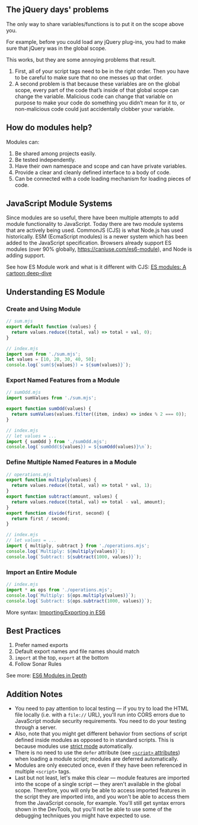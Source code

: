 ## The jQuery days' problems

The only way to share variables/functions is to put it on the scope above you.

For example, before you could load any jQuery plug-ins, you had to make sure that jQuery was in the global scope.

This works, but they are some annoying problems that result.

1. First, all of your script tags need to be in the right order. Then you have to be careful to make sure that no one messes up that order.
2. A second problem is that because these variables are on the global scope, every part of the code that’s inside of that global scope can change the variable. Malicious code can change that variable on purpose to make your code do something you didn’t mean for it to, or non-malicious code could just accidentally clobber your variable.

## How do modules help?

Modules can:

1.  Be shared among projects easily.
2.  Be tested independently.
3.  Have their own namespace and scope and can have private variables.
4.  Provide a clear and cleanly defined interface to a body of code.
5.  Can be connected with a code loading mechanism for loading pieces of code.

## JavaScript Module Systems

Since modules are so useful, there have been multiple attempts to add module functionality to JavaScript. Today there are two module systems that are actively being used. CommonJS (CJS) is what Node.js has used historically. ESM (EcmaScript modules) is a newer system which has been added to the JavaScript specification. Browsers already support ES modules (over 90% globally, https://caniuse.com/es6-module), and Node is adding support.

See how ES Module work and what is it different with CJS: [ES modules: A cartoon deep-dive](https://hacks.mozilla.org/2018/03/es-modules-a-cartoon-deep-dive/)

## Understanding ES Module

### Create and Using Module

```js
// sum.mjs
export default function (values) {
  return values.reduce((total, val) => total + val, 0);
}

// index.mjs
import sum from './sum.mjs';
let values = [10, 20, 30, 40, 50];
console.log(`sum(${values}) = ${sum(values)}`);
```

### Export Named Features from a Module

```js
// sumOdd.mjs
import sumValues from './sum.mjs';

export function sumOdd(values) {
  return sumValues(values.filter((item, index) => index % 2 === 0));
}

// index.mjs
// let values = ...
import { sumOdd } from './sumOdd.mjs';
console.log(`sumOdd(${values}) = ${sumOdd(values)}\n`);
```

### Define Multiple Named Features in a Module

```js
// operations.mjs
export function multiply(values) {
  return values.reduce((total, val) => total * val, 1);
}
export function subtract(amount, values) {
  return values.reduce((total, val) => total - val, amount);
}
export function divide(first, second) {
  return first / second;
}

// index.mjs
// let values = ...
import { multiply, subtract } from './operations.mjs';
console.log(`Multiply: ${multiply(values)}`);
console.log(`Subtract: ${subtract(1000, values)}`);
```

### Import an Entire Module

```js
// index.mjs
import * as ops from './operations.mjs';
console.log(`Multiply: ${ops.multiply(values)}`);
console.log(`Subtract: ${ops.subtract(1000, values)}`);
```

More syntax: [Importing/Exporting in ES6](http://helabenkhalfallah.e-monsite.com/blog/javascript/js-best-practices-importing-exporting-in-es6.html)

## Best Practices

1. Prefer named exports
2. Default export names and file names should match
3. `import` at the top, `export` at the bottom
4. Follow Sonar Rules

See more: [ES6 Modules in Depth](https://ponyfoo.com/articles/es6-modules-in-depth)

## Addition Notes

- You need to pay attention to local testing — if you try to load the HTML file locally (i.e. with a `file://` URL), you'll run into CORS errors due to JavaScript module security requirements. You need to do your testing through a server.
- Also, note that you might get different behavior from sections of script defined inside modules as opposed to in standard scripts. This is because modules use [strict mode](https://developer.mozilla.org/en-US/docs/Web/JavaScript/Reference/Strict_mode) automatically.
- There is no need to use the `defer` attribute (see [`<script>` attributes](https://developer.mozilla.org/en-US/docs/Web/HTML/Element/script#Attributes 'The HTML `<script>` element is used to embed or reference executable code; this is typically used to embed or refer to JavaScript code.')) when loading a module script; modules are deferred automatically.
- Modules are only executed once, even if they have been referenced in multiple `<script>` tags.
- Last but not least, let's make this clear — module features are imported into the scope of a single script — they aren't available in the global scope. Therefore, you will only be able to access imported features in the script they are imported into, and you won't be able to access them from the JavaScript console, for example. You'll still get syntax errors shown in the DevTools, but you'll not be able to use some of the debugging techniques you might have expected to use.
